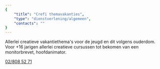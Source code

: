 ```yaml
---
{
	"title": "Crefi themavakanties",
	"type": "dienstverlening/algemeen",
	"contacts": ""
}
---
```


Allerlei creatieve vakantiethema's voor de jeugd en dit volgens ouderdom.
Voor +16 jarigen allerlei creatieve cursussen tot bekomen van een monitorbrevet, hoofdanimator.

[02/808 52 71](tel:+3228085271)